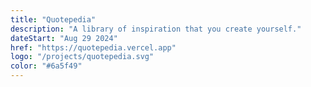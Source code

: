 ```yaml
---
title: "Quotepedia"
description: "A library of inspiration that you create yourself."
dateStart: "Aug 29 2024"
href: "https://quotepedia.vercel.app"
logo: "/projects/quotepedia.svg"
color: "#6a5f49"
---
```


